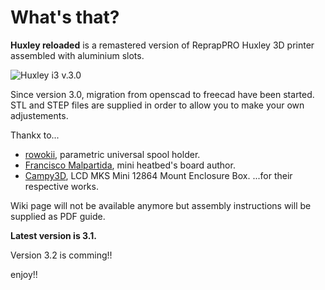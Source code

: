 # What's that?

**Huxley reloaded** is a remastered version of ReprapPRO Huxley 3D printer assembled with aluminium slots.

![Huxley i3 v.3.0](pics/huxley_i3_v31.JPG)

Since version 3.0, migration from openscad to freecad have been started. STL and STEP files are supplied in order to allow you to make your own adjustements.

Thankx to...

  * [rowokii](https://www.thingiverse.com/thing:767317), parametric universal spool holder.
  * [Francisco Malpartida](https://github.com/fmalpartida), mini heatbed's board author. 
* [Campy3D](https://www.thingiverse.com/thing:2915718), LCD MKS Mini 12864 Mount Enclosure Box.
...for their respective works.


Wiki page will not be available anymore but assembly instructions will be supplied as PDF guide.

**Latest version is 3.1.**

Version 3.2 is comming!!


enjoy!!